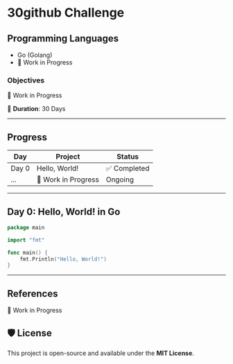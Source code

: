 # 30github Challenge

## Programming Languages
- Go (Golang)
- 🚧 Work in Progress

### Objectives
🚧 Work in Progress

📅 **Duration**: 30 Days

---

## Progress

| Day | Project | Status |
|----|----------------|-----------|
| Day 0 | Hello, World! | ✅ Completed |
| ...  | 🚧 Work in Progress | Ongoing |

---

## Day 0: Hello, World! in Go

```go
package main

import "fmt"

func main() {
    fmt.Println("Hello, World!")
}
```

---

## References
🚧 Work in Progress

## 🛡️ License
This project is open-source and available under the **MIT License**.